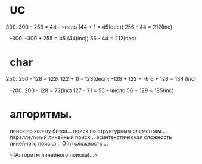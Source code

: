 
# UC
300. 300 - 256 = 44 - число (44 + 1 = 45(dec))
     256 - 44 = 212(inc)
     
-300. -300 + 255 = 45 (44(inc))
      56 - 44 = 212(dec)
# char
250.  250 - 128 = 122( 122 + 1) - 123(decr);
      -128 + 122 = -6
      6 + 128 = 134 (inc)

-200. 200 - 128 = 72(inc)
      127 - 71 = 56 - число
      56 + 129 = 185(inc)



# алгоритмы.

поиск по кол-ву битов... поиск по структурным элементам... параллельный линейный поиск... асинтекстическая сложность линейного поиска... О(n) сложность ...


<(Алгоритм линейного поиска)...>
